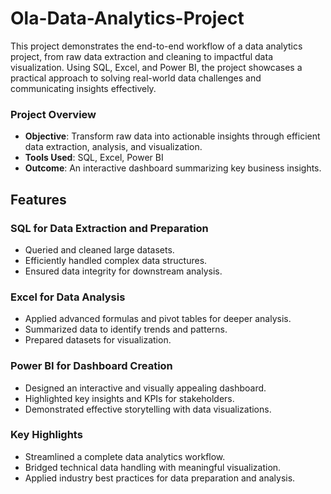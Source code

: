 # **Ola-Data-Analytics-Project**  
This project demonstrates the end-to-end workflow of a data analytics project, from raw data extraction and cleaning to impactful data visualization. Using SQL, Excel, and Power BI, the project showcases a practical approach to solving real-world data challenges and communicating insights effectively.

### **Project Overview**
- **Objective**: Transform raw data into actionable insights through efficient data extraction, analysis, and visualization.  
- **Tools Used**: SQL, Excel, Power BI  
- **Outcome**: An interactive dashboard summarizing key business insights.  


## **Features**

### **SQL for Data Extraction and Preparation**
- Queried and cleaned large datasets.  
- Efficiently handled complex data structures.  
- Ensured data integrity for downstream analysis.  

### **Excel for Data Analysis**
- Applied advanced formulas and pivot tables for deeper analysis.  
- Summarized data to identify trends and patterns.  
- Prepared datasets for visualization.  

### **Power BI for Dashboard Creation**
- Designed an interactive and visually appealing dashboard.  
- Highlighted key insights and KPIs for stakeholders.  
- Demonstrated effective storytelling with data visualizations.  

### **Key Highlights**
- Streamlined a complete data analytics workflow.  
- Bridged technical data handling with meaningful visualization.  
- Applied industry best practices for data preparation and analysis.  
